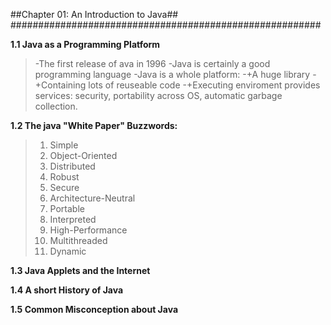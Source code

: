 ##Chapter 01: An Introduction to Java##
########################################################

**1.1 Java as a Programming Platform**
> -The first release of ava in 1996
> -Java is certainly a good programming language
> -Java is a whole platform:
> -+A huge library
> -+Containing lots of reuseable code
> -+Executing enviroment provides services: security, portability across OS, automatic garbage collection.

**1.2 The java "White Paper" Buzzwords:**
> 1. Simple
> 2. Object-Oriented
> 3. Distributed
> 4. Robust
> 5. Secure
> 6. Architecture-Neutral
> 7. Portable
> 8. Interpreted
> 9. High-Performance
> 10. Multithreaded
> 11. Dynamic

**1.3 Java Applets and the Internet**

**1.4 A short History of Java**

**1.5 Common Misconception about Java**